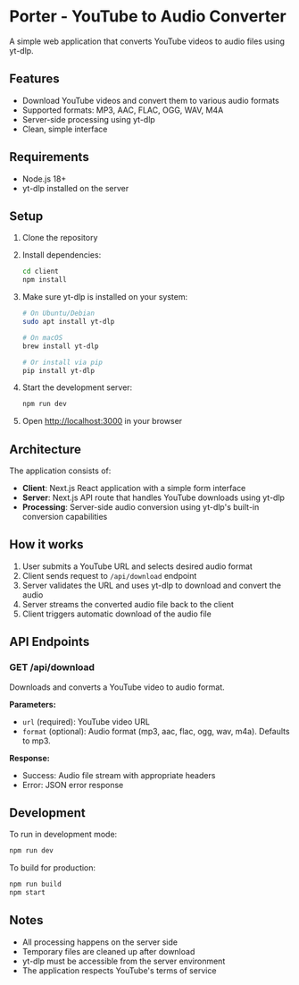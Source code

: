 # Porter - YouTube to Audio Converter

A simple web application that converts YouTube videos to audio files using yt-dlp.

## Features

- Download YouTube videos and convert them to various audio formats
- Supported formats: MP3, AAC, FLAC, OGG, WAV, M4A
- Server-side processing using yt-dlp
- Clean, simple interface

## Requirements

- Node.js 18+ 
- yt-dlp installed on the server

## Setup

1. Clone the repository
2. Install dependencies:
   ```bash
   cd client
   npm install
   ```

3. Make sure yt-dlp is installed on your system:
   ```bash
   # On Ubuntu/Debian
   sudo apt install yt-dlp
   
   # On macOS
   brew install yt-dlp
   
   # Or install via pip
   pip install yt-dlp
   ```

4. Start the development server:
   ```bash
   npm run dev
   ```

5. Open [http://localhost:3000](http://localhost:3000) in your browser

## Architecture

The application consists of:
- **Client**: Next.js React application with a simple form interface
- **Server**: Next.js API route that handles YouTube downloads using yt-dlp
- **Processing**: Server-side audio conversion using yt-dlp's built-in conversion capabilities

## How it works

1. User submits a YouTube URL and selects desired audio format
2. Client sends request to `/api/download` endpoint
3. Server validates the URL and uses yt-dlp to download and convert the audio
4. Server streams the converted audio file back to the client
5. Client triggers automatic download of the audio file

## API Endpoints

### GET /api/download

Downloads and converts a YouTube video to audio format.

**Parameters:**
- `url` (required): YouTube video URL
- `format` (optional): Audio format (mp3, aac, flac, ogg, wav, m4a). Defaults to mp3.

**Response:**
- Success: Audio file stream with appropriate headers
- Error: JSON error response

## Development

To run in development mode:

```bash
npm run dev
```

To build for production:

```bash
npm run build
npm start
```

## Notes

- All processing happens on the server side
- Temporary files are cleaned up after download
- yt-dlp must be accessible from the server environment
- The application respects YouTube's terms of service